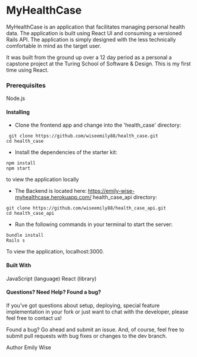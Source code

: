 
# MyHealthCase
MyHealthCase is an application that facilitates managing personal health data. The application is built using React UI and consuming a versioned Rails API. The application is simply designed with the less technically comfortable in mind as the target user.

It was built from the ground up over a 12 day period as a personal a capstone project at the Turing School of Software & Design. This is my first time using React.

### Prerequisites
Node.js

#### Installing
* Clone the frontend app and change into the 'health_case' directory:

 ```
  git clone https://github.com/wiseemily88/health_case.git
 cd health_case
```

* Install the dependencies of the starter kit:
```
npm install
npm start
```
 to view the application locally

* The Backend is located here: https://emily-wise-myhealthcase.herokuapp.com/ health_case_api directory:
```
git clone https://github.com/wiseemily88/health_case_api.git
cd health_case_api
```
* Run the following commands in your terminal to start the server:

```
bundle install
Rails s
```

To view the application, localhost:3000.

#### Built With
JavaScript (language) React (library)

#### Questions? Need Help? Found a bug?
If you've got questions about setup, deploying, special feature implementation in your fork or just want to chat with the developer, please feel free to contact us!

Found a bug? Go ahead and submit an issue. And, of course, feel free to submit pull requests with bug fixes or changes to the dev branch.

Author
Emily Wise
